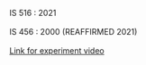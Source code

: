 IS 516 : 2021 <br><br>
IS 456 : 2000 (REAFFIRMED 2021)<br><br>
<a href="https://www.youtube.com/watch?v=PD61d61Urpk" target="_blank">Link for experiment video</a>
